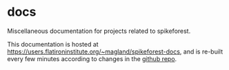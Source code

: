 # docs

Miscellaneous documentation for projects related to spikeforest.

This documentation is hosted at https://users.flatironinstitute.org/~magland/spikeforest-docs, and is re-built every few minutes according to changes in the [github repo](https://github.com/flatironinstitute/spikeforest-docs).

#
